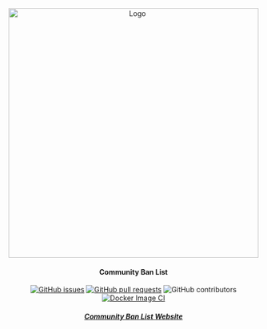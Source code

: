 <div align="center">

<img src="client/src/assets/img/brand/cbl-logo-dark.png" alt="Logo" width="500"/>

#### Community Ban List

[![GitHub issues](https://img.shields.io/github/issues/community-ban-list/Communitybanlist.svg?style=flat-square)](https://github.com/community-ban-list/Communitybanlist/issues)
[![GitHub pull requests](https://img.shields.io/github/issues-pr-raw/community-ban-list/Communitybanlist.svg?style=flat-square)](https://github.com/community-ban-list/Communitybanlist/pulls)
![GitHub contributors](https://img.shields.io/github/contributors/community-ban-list/Communitybanlist.svg?style=flat-square)
[![Docker Image CI](https://github.com/community-ban-list/Communitybanlist/actions/workflows/docker-image.yml/badge.svg?branch=profilingTimers)](https://github.com/community-ban-list/Communitybanlist/actions/workflows/docker-image.yml)

##### [Community Ban List Website](https://communitybanlist.com/)

<br><br>
</div>